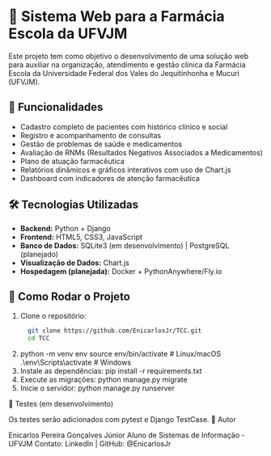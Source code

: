 # 💊 Sistema Web para a Farmácia Escola da UFVJM

Este projeto tem como objetivo o desenvolvimento de uma solução web para auxiliar na organização, atendimento e gestão clínica da Farmácia Escola da Universidade Federal dos Vales do Jequitinhonha e Mucuri (UFVJM).

## 🚀 Funcionalidades

- Cadastro completo de pacientes com histórico clínico e social
- Registro e acompanhamento de consultas
- Gestão de problemas de saúde e medicamentos
- Avaliação de RNMs (Resultados Negativos Associados a Medicamentos)
- Plano de atuação farmacêutica
- Relatórios dinâmicos e gráficos interativos com uso de Chart.js
- Dashboard com indicadores de atenção farmacêutica

## 🛠️ Tecnologias Utilizadas

- **Backend:** Python + Django
- **Frontend:** HTML5, CSS3, JavaScript
- **Banco de Dados:** SQLite3 (em desenvolvimento) | PostgreSQL (planejado)
- **Visualização de Dados:** Chart.js
- **Hospedagem (planejada):** Docker + PythonAnywhere/Fly.io

## 🏁 Como Rodar o Projeto

1. Clone o repositório:
   ```bash
     git clone https://github.com/EnicarlosJr/TCC.git
     cd TCC
2. python -m venv env
     source env/bin/activate  # Linux/macOS
     .\env\Scripts\activate   # Windows
3. Instale as dependências:
     pip install -r requirements.txt
4. Execute as migrações:
     python manage.py migrate
5. Inicie o servidor:
     python manage.py runserver

   
🧪 Testes (em desenvolvimento)

Os testes serão adicionados com pytest e Django TestCase.
🧠 Autor

Enicarlos Pereira Gonçalves Júnior
Aluno de Sistemas de Informação - UFVJM
Contato: LinkedIn | GitHub: @EnicarlosJr


